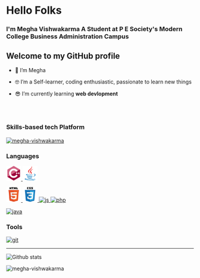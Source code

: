 

<!--
**megha-vishwakarma/megha-vishwakarma** is a ✨ _special_ ✨ repository because its `README.md` (this file) appears on your GitHub profile.

Here are some ideas to get you started:

- 🔭 I’m currently working on ...
- 🌱 I’m currently learning ...
- 👯 I’m looking to collaborate on ...
- 🤔 I’m looking for help with ...
- 💬 Ask me about ...
- 📫 How to reach me: ...
- 😄 Pronouns: ...
- ⚡ Fun fact: ...
-->

<h1 >Hello Folks <!--👋-->  <img src="https://github.com/TheDudeThatCode/TheDudeThatCode/blob/master/Assets/Hi.gif" width="5px" height="5px">
</h1>
<h3 >I'm Megha Vishwakarma A Student at P E Society's Modern College Business Administration Campus </h3>
    
   
    
## Welcome to my GitHub profile 

- 👩 I’m Megha

- 🤓 I’m a Self-learner, coding enthusiastic, passionate to learn new things 

- 	😎 I’m currently learning **web devlopment**

<br>
<br>
<h3  align="left">Skills-based tech  Platform</h3>
<a href="https://www.hackerrank.com/vishwakarmamegh1" target="blank"><img align="center" src="https://raw.githubusercontent.com/rahuldkjain/github-profile-readme-generator/master/src/images/icons/Social/hackerrank.svg" alt="megha-vishwakarma" height="50" width="50" /></a>

<h3 align="left">Languages</h3>
<p align="left"> 

<a href="https://www.w3schools.com/cpp/" target="_blank"> <img src="https://raw.githubusercontent.com/devicons/devicon/master/icons/cplusplus/cplusplus-original.svg" alt="cplusplus" width="40" height="40"/> </a> 
<a href="https://www.java.com" target="_blank"> <img src="https://raw.githubusercontent.com/devicons/devicon/master/icons/java/java-original.svg" alt="java" width="40" height="40"/> </a>

<a href="https://www.w3.org/html/" target="_blank"> <img src="https://raw.githubusercontent.com/devicons/devicon/master/icons/html5/html5-original-wordmark.svg" alt="html5" width="40" height="40"/> </a>   <a href="https://www.w3schools.com/css/" target="_blank"> <img src="https://raw.githubusercontent.com/devicons/devicon/master/icons/css3/css3-original-wordmark.svg" alt="css3" width="40" height="40"/> </a> 
<a href="https://www.w3.org/html/" target="_blank"> <img src="https://cdn.freelogovectors.net/wp-content/uploads/2020/11/javascript_logo.png" alt="js" width="29" height="33"/> </a>   <a href="https://www.w3schools.com/css/" target="_blank"> <img src="https://dab1nmslvvntp.cloudfront.net/wp-content/uploads/2016/04/1459870313PHP-logo.svg.png" alt="php" width="35" height="35"/> </a> 

<a href="https://www.java.com" target="_blank"> <img src="https://devstickers.com/assets/img/pro/2p4i.png" alt="java" width="45" height="40"/> </a>

<h3 align="left"> Tools</h3>
<a href="https://git-scm.com/" target="_blank"> <img src="https://www.vectorlogo.zone/logos/git-scm/git-scm-icon.svg" alt="git" width="40" height="40"/> </a>
<br><hr>
<!--img align="center" src="https://github-readme-stats.vercel.app/api/<CARD_TYPE>/?username=megha-vishwakarma&theme=<THEME_NAME>" /-->

![Github stats](https://github-readme-stats.vercel.app/api?username=megha-vishwakarma)
<p><img align="left" src="https://github-readme-stats.vercel.app/api/top-langs?username=megha-vishwakarma&show_icons=true&locale=en&layout=compact" alt="megha-vishwakarma" /></p>


